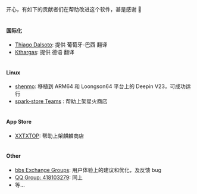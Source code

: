 开心，有如下的贡献者们在帮助改进这个软件，甚是感谢 🙇‍
<br><br>

#### 国际化

- [Thiago Dalsoto](https://github.com/thiagodalsoto): 提供 葡萄牙-巴西 翻译
- [Kthargas](https://github.com/Kthargas): 提供 德语 翻译
  <br><br>

#### Linux

- [shenmo](https://github.com/shenmo7192): 移植到 ARM64 和 Loongson64 平台上的 Deepin V23，可成功运行
- [spark-store Teams](https://gitee.com/spark-store-project/spark-store) : 帮助上架星火商店
  <br><br>

#### App Store

- [XXTXTOP](http://www.xiongshijie.top/): 帮助上架麒麟商店
  <br><br>

#### Other

- [bbs Exchange Groups](https://txc.qq.com/products/649489): 用户体验上的建议和优化，及反馈 bug
- [QQ Group: 418103279](https://qm.qq.com/cgi-bin/qm/qr?authKey=5pYNrJL7%2F8biKzT5LMj8dbjkpPvUvdLVbAOcNTydiqTDNc49yg0wtVcub8Cu3Pqa&k=OluWZhjVMhwP-6RO9Y7FFkJcXGiS4CVk&noverify=0): 同上
- 等...

